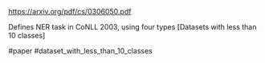 https://arxiv.org/pdf/cs/0306050.pdf

Defines NER task in CoNLL 2003, using four types [Datasets with less than 10 classes]

#paper #dataset_with_less_than_10_classes 